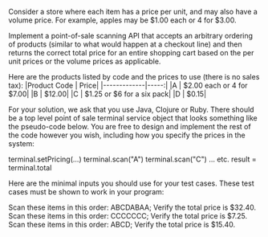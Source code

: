 Consider a store where each item has a price per unit, and may also have a volume price.
For example, apples may be $1.00 each or 4 for $3.00.

Implement a point-of-sale scanning API that accepts an arbitrary ordering of products (similar to what would happen at a checkout line) and then returns the correct total price for an entire shopping cart based on the per unit prices or the volume prices as applicable.

Here are the products listed by code and the prices to use (there is no sales tax):
|Product Code | Price|
|-------------|-----:|
|A            | $2.00 each or 4 for $7.00|
|B            | $12.00|
|C            | $1.25 or $6 for a six pack|
|D            | $0.15|

For your solution, we ask that you use Java, Clojure or Ruby. There should be a top level point of sale terminal service object that looks something like the pseudo-code below. You are free to design and implement the rest of the code however you wish, including how you specify the prices in the system:

terminal.setPricing(...)
terminal.scan("A")
terminal.scan("C")
... etc.
result = terminal.total

Here are the minimal inputs you should use for your test cases. These test cases must be shown to work in your program:

Scan these items in this order: ABCDABAA; Verify the total price is $32.40.
Scan these items in this order: CCCCCCC; Verify the total price is $7.25.
Scan these items in this order: ABCD; Verify the total price is $15.40.
